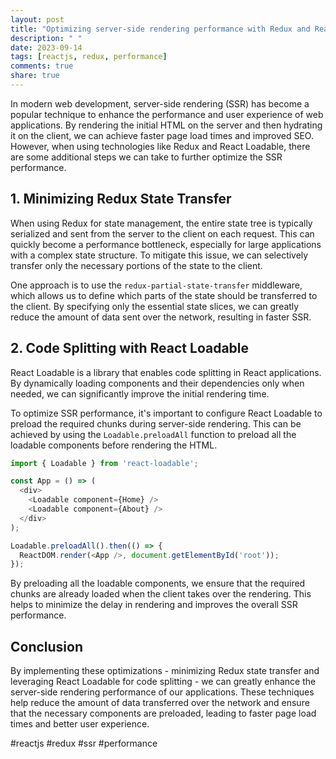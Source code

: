 ```yaml
---
layout: post
title: "Optimizing server-side rendering performance with Redux and React Loadable"
description: " "
date: 2023-09-14
tags: [reactjs, redux, performance]
comments: true
share: true
---
```


In modern web development, server-side rendering (SSR) has become a popular technique to enhance the performance and user experience of web applications. By rendering the initial HTML on the server and then hydrating it on the client, we can achieve faster page load times and improved SEO. However, when using technologies like Redux and React Loadable, there are some additional steps we can take to further optimize the SSR performance. 

## 1. Minimizing Redux State Transfer

When using Redux for state management, the entire state tree is typically serialized and sent from the server to the client on each request. This can quickly become a performance bottleneck, especially for large applications with a complex state structure. To mitigate this issue, we can selectively transfer only the necessary portions of the state to the client.

One approach is to use the `redux-partial-state-transfer` middleware, which allows us to define which parts of the state should be transferred to the client. By specifying only the essential state slices, we can greatly reduce the amount of data sent over the network, resulting in faster SSR.

## 2. Code Splitting with React Loadable

React Loadable is a library that enables code splitting in React applications. By dynamically loading components and their dependencies only when needed, we can significantly improve the initial rendering time.

To optimize SSR performance, it's important to configure React Loadable to preload the required chunks during server-side rendering. This can be achieved by using the `Loadable.preloadAll` function to preload all the loadable components before rendering the HTML.

```javascript
import { Loadable } from 'react-loadable';

const App = () => (
  <div>
    <Loadable component={Home} />
    <Loadable component={About} />
  </div>
);

Loadable.preloadAll().then(() => {
  ReactDOM.render(<App />, document.getElementById('root'));
});
```

By preloading all the loadable components, we ensure that the required chunks are already loaded when the client takes over the rendering. This helps to minimize the delay in rendering and improves the overall SSR performance.

## Conclusion

By implementing these optimizations - minimizing Redux state transfer and leveraging React Loadable for code splitting - we can greatly enhance the server-side rendering performance of our applications. These techniques help reduce the amount of data transferred over the network and ensure that the necessary components are preloaded, leading to faster page load times and better user experience.

#reactjs #redux #ssr #performance